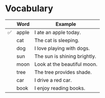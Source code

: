# Vocabulary

|    | Word			| Example 			|
|----|--------------------------|-------------------------------|
| ✅ | apple			| I ate an apple today.		|
|    | cat			| The cat is sleeping.		|
|    | dog			| I love playing with dogs.	|
|    | sun			| The sun is shining brightly.  |
|    | moon         		| Look at the beautiful moon.   |
|    | tree            		| The tree provides shade.      |
|    | car             		| I drive a red car.	        |
|    | book            		| I enjoy reading books.        |
